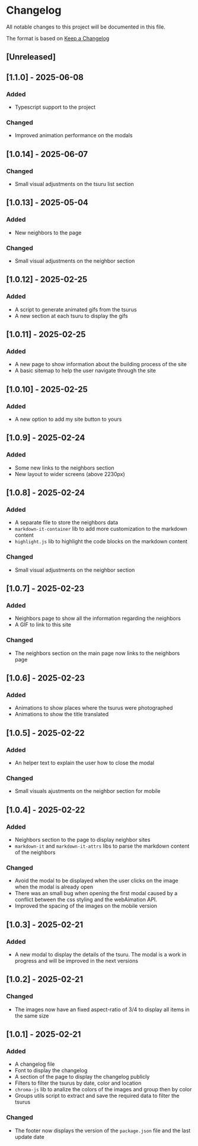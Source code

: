 # Changelog

All notable changes to this project will be documented in this file.

The format is based on [Keep a Changelog](https://keepachangelog.com/en/1.1.0/)

## [Unreleased]

## [1.1.0] - 2025-06-08

### Added
- Typescript support to the project

### Changed
- Improved animation performance on the modals

## [1.0.14] - 2025-06-07

### Changed

- Small visual adjustments on the tsuru list section

## [1.0.13] - 2025-05-04

### Added

- New neighbors to the page

### Changed

- Small visual adjustments on the neighbor section

## [1.0.12] - 2025-02-25

### Added

- A script to generate animated gifs from the tsurus
- A new section at each tsuru to display the gifs

## [1.0.11] - 2025-02-25

### Added

- A new page to show information about the building process of the site
- A basic sitemap to help the user navigate through the site

## [1.0.10] - 2025-02-25

### Added

- A new option to add my site button to yours

## [1.0.9] - 2025-02-24

### Added

- Some new links to the neighbors section
- New layout to wider screens (above 2230px)

## [1.0.8] - 2025-02-24

### Added

- A separate file to store the neighbors data
- `markdown-it-container` lib to add more customization to the markdown content
- `highlight.js` lib to highlight the code blocks on the markdown content

### Changed

- Small visual adjustments on the neighbor section

## [1.0.7] - 2025-02-23

### Added

- Neighbors page to show all the information regarding the neighbors
- A GIF to link to this site

### Changed

- The neighbors section on the main page now links to the neighbors page

## [1.0.6] - 2025-02-23

### Added

- Animations to show places where the tsurus were photographed
- Animations to show the title translated

## [1.0.5] - 2025-02-22

### Added

- An helper text to explain the user how to close the modal

### Changed

- Small visuals ajustments on the neighbor section for mobile

## [1.0.4] - 2025-02-22

### Added

- Neighbors section to the page to display neighbor sites
- `markdown-it` and `markdown-it-attrs` libs to parse the markdown content of the neighbors

### Changed

- Avoid the modal to be displayed when the user clicks on the image when the modal is already open
- There was an small bug when opening the first modal caused by a conflict between the css styling and the webAimation API.
- Improved the spacing of the images on the mobile version

## [1.0.3] - 2025-02-21

### Added

- A new modal to display the details of the tsuru. The modal is a work in progress and will be improved in the next versions

## [1.0.2] - 2025-02-21

### Changed

- The images now have an fixed aspect-ratio of 3/4 to display all items in the same size

## [1.0.1] - 2025-02-21

### Added

- A changelog file
- Font to display the changelog
- A section of the page to display the changelog publicly
- Filters to filter the tsurus by date, color and location
- `chroma-js` lib to analize the colors of the images and group then by color
- Groups utils script to extract and save the required data to filter the tsurus

### Changed

- The footer now displays the version of the `package.json` file and the last update date
